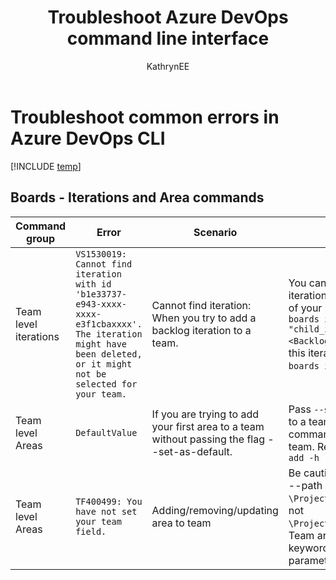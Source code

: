 ﻿---
title: Troubleshoot Azure DevOps command line interface
titleSuffix: Azure DevOps 
description: Azure DevOps extension command line interface troubleshooting 
ms.topic: troubleshooting 
ms.prod: devops 
ms.technology: devops-ref
ms.manager: mijacobs 
ms.author: geverghe
monikerRange: 'azure-devops'
author: KathrynEE
ms.date: 06/18/2019
---

# Troubleshoot common errors in Azure DevOps CLI

[!INCLUDE [temp](../includes/version-vsts-only.md)]

## Boards - Iterations and Area commands

| Command group         | Error                                                                                                                                                               | Scenario                                                                                      | Fix/Workaround                                                                                                                                                                                                                                                                                                                                       |
| --------------------- | ------------------------------------------------------------------------------------------------------------------------------------------------------------------- | --------------------------------------------------------------------------------------------- | ---------------------------------------------------------------------------------------------------------------------------------------------------------------------------------------------------------------------------------------------------------------------------------------------------------------------------------------------------- |
| Team level iterations | `VS1530019: Cannot find iteration with id 'b1e33737-e943-xxxx-xxxx-e3f1cbaxxxx'. The iteration might have been deleted, or it might not be selected for your team.` | Cannot find iteration: When you try to add a backlog iteration to a team.                     | You can only add child iterations of backlog iteration to your team. Create child iterations of your backlog iteration using command `az boards iteration project create --name "child_iteration_name" --path <BacklogIterationPath>`. Get the identifier of this iteration and add it to your team using `az boards iteration team add -h` command. |
| Team level Areas      | `DefaultValue`                                                                                                                                                      | If you are trying to add your first area to a team without passing the flag --set-as-default. | Pass `--set-as-default` when adding an area to a team or use `az boards area team update` command to change the default area for the team. Refer help for `az boards area team add -h`                                                                                                                                                               |
| Team level Areas      | `TF400499: You have not set your team field.`                                                                                                                       | Adding/removing/updating area to team                                                         | Be cautious while working with team areas, --path parameter for team area must be `\ProjectName\RootAreaName\ChildArea1` and not `\ProjectName\Area\RootAreaName\ChildArea1`. Team area commands don't expect 'Area' keyword to be passed in the --path parameter.                                                                                   |
